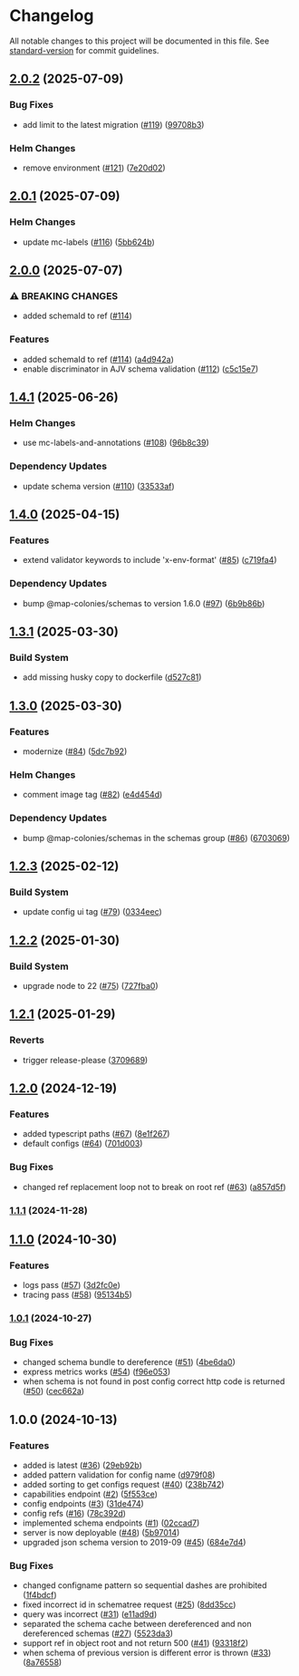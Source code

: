 # Changelog

All notable changes to this project will be documented in this file. See [standard-version](https://github.com/conventional-changelog/standard-version) for commit guidelines.

## [2.0.2](https://github.com/MapColonies/config-server/compare/v2.0.1...v2.0.2) (2025-07-09)


### Bug Fixes

* add limit to the latest migration ([#119](https://github.com/MapColonies/config-server/issues/119)) ([99708b3](https://github.com/MapColonies/config-server/commit/99708b3992d4c376e0770de2b60e4c55890dd187))


### Helm Changes

* remove environment ([#121](https://github.com/MapColonies/config-server/issues/121)) ([7e20d02](https://github.com/MapColonies/config-server/commit/7e20d02b545fde9e1ac9566f1d003e99fc67be2d))

## [2.0.1](https://github.com/MapColonies/config-server/compare/v2.0.0...v2.0.1) (2025-07-09)


### Helm Changes

* update mc-labels ([#116](https://github.com/MapColonies/config-server/issues/116)) ([5bb624b](https://github.com/MapColonies/config-server/commit/5bb624b8bb0de1db4fac26589ca13b1466ce45ff))

## [2.0.0](https://github.com/MapColonies/config-server/compare/v1.4.1...v2.0.0) (2025-07-07)


### ⚠ BREAKING CHANGES

* added schemaId to ref ([#114](https://github.com/MapColonies/config-server/issues/114))

### Features

* added schemaId to ref ([#114](https://github.com/MapColonies/config-server/issues/114)) ([a4d942a](https://github.com/MapColonies/config-server/commit/a4d942af1bc5ce2790103f73a0840b484d222e98))
* enable discriminator in AJV schema validation ([#112](https://github.com/MapColonies/config-server/issues/112)) ([c5c15e7](https://github.com/MapColonies/config-server/commit/c5c15e74ef138db63ca4a893deb3fb858ad70614))

## [1.4.1](https://github.com/MapColonies/config-server/compare/v1.4.0...v1.4.1) (2025-06-26)


### Helm Changes

* use mc-labels-and-annotations ([#108](https://github.com/MapColonies/config-server/issues/108)) ([96b8c39](https://github.com/MapColonies/config-server/commit/96b8c39cf22305000234fe9bd63de75f2e2c3da1))


### Dependency Updates

* update schema version ([#110](https://github.com/MapColonies/config-server/issues/110)) ([33533af](https://github.com/MapColonies/config-server/commit/33533afc31c81fdf4b087d345c57677c256da49e))

## [1.4.0](https://github.com/MapColonies/config-server/compare/v1.3.1...v1.4.0) (2025-04-15)


### Features

* extend validator keywords to include 'x-env-format' ([#85](https://github.com/MapColonies/config-server/issues/85)) ([c719fa4](https://github.com/MapColonies/config-server/commit/c719fa416b7b31e7422810d496e0e0423ec0f4cc))


### Dependency Updates

* bump @map-colonies/schemas to version 1.6.0 ([#97](https://github.com/MapColonies/config-server/issues/97)) ([6b9b86b](https://github.com/MapColonies/config-server/commit/6b9b86b94e1479a557d381d172e59962d4da4d80))

## [1.3.1](https://github.com/MapColonies/config-server/compare/v1.3.0...v1.3.1) (2025-03-30)


### Build System

* add missing husky copy to dockerfile ([d527c81](https://github.com/MapColonies/config-server/commit/d527c816d76dea70c4eb5ec4e15c4a0ab24b00fa))

## [1.3.0](https://github.com/MapColonies/config-server/compare/v1.2.3...v1.3.0) (2025-03-30)


### Features

* modernize ([#84](https://github.com/MapColonies/config-server/issues/84)) ([5dc7b92](https://github.com/MapColonies/config-server/commit/5dc7b929b64dab75533d440ad1aabe70244a50a2))


### Helm Changes

* comment image tag ([#82](https://github.com/MapColonies/config-server/issues/82)) ([e4d454d](https://github.com/MapColonies/config-server/commit/e4d454ddcdab3cce42b9452961fe94bdf43ba99b))


### Dependency Updates

* bump @map-colonies/schemas in the schemas group ([#86](https://github.com/MapColonies/config-server/issues/86)) ([6703069](https://github.com/MapColonies/config-server/commit/6703069410d0c13d8ac5861ef89bae280f1db628))

## [1.2.3](https://github.com/MapColonies/config-server/compare/v1.2.2...v1.2.3) (2025-02-12)


### Build System

* update config ui tag ([#79](https://github.com/MapColonies/config-server/issues/79)) ([0334eec](https://github.com/MapColonies/config-server/commit/0334eec920b05771fa337c7ef7703d040274ec80))

## [1.2.2](https://github.com/MapColonies/config-server/compare/v1.2.1...v1.2.2) (2025-01-30)


### Build System

* upgrade node to 22 ([#75](https://github.com/MapColonies/config-server/issues/75)) ([727fba0](https://github.com/MapColonies/config-server/commit/727fba04c714d869b0113bd3105502a7c4974042))

## [1.2.1](https://github.com/MapColonies/config-server/compare/v1.2.0...v1.2.1) (2025-01-29)


### Reverts

* trigger release-please ([3709689](https://github.com/MapColonies/config-server/commit/37096899d16ee7c10374cff1fc2d4888332c4700))

## [1.2.0](https://github.com/MapColonies/config-server/compare/v1.1.1...v1.2.0) (2024-12-19)


### Features

* added typescript paths ([#67](https://github.com/MapColonies/config-server/issues/67)) ([8e1f267](https://github.com/MapColonies/config-server/commit/8e1f2676acca53e92de04d890307f20adaaf78bf))
* default configs ([#64](https://github.com/MapColonies/config-server/issues/64)) ([701d003](https://github.com/MapColonies/config-server/commit/701d0034108ef67896160746d0b6c923ce217d34))


### Bug Fixes

* changed ref replacement loop not to break on root ref ([#63](https://github.com/MapColonies/config-server/issues/63)) ([a857d5f](https://github.com/MapColonies/config-server/commit/a857d5f59584881aa2f84b03fd7e2b729d360efe))

### [1.1.1](https://github.com/MapColonies/config-server/compare/v1.1.0...v1.1.1) (2024-11-28)

## [1.1.0](https://github.com/MapColonies/config-server/compare/v1.0.1...v1.1.0) (2024-10-30)


### Features

* logs pass ([#57](https://github.com/MapColonies/config-server/issues/57)) ([3d2fc0e](https://github.com/MapColonies/config-server/commit/3d2fc0e56a38c04436981d56a39483552d973919))
* tracing pass ([#58](https://github.com/MapColonies/config-server/issues/58)) ([95134b5](https://github.com/MapColonies/config-server/commit/95134b53eeec9c66f717ca791ee43237b0ad5ba3))

### [1.0.1](https://github.com/MapColonies/config-server/compare/v1.0.0...v1.0.1) (2024-10-27)


### Bug Fixes

* changed schema bundle to dereference ([#51](https://github.com/MapColonies/config-server/issues/51)) ([4be6da0](https://github.com/MapColonies/config-server/commit/4be6da0fa000c40d5c6ab5fc2caf13e97f67a60f))
* express metrics works ([#54](https://github.com/MapColonies/config-server/issues/54)) ([f96e053](https://github.com/MapColonies/config-server/commit/f96e053ec62af1f2ce44b48589022fa5f0a2810c))
* when schema is not found in post config correct http code is returned ([#50](https://github.com/MapColonies/config-server/issues/50)) ([cec662a](https://github.com/MapColonies/config-server/commit/cec662a9f0081178b745415265b46c2b9cf35725))

## 1.0.0 (2024-10-13)


### Features

* added is latest ([#36](https://github.com/MapColonies/config-server/issues/36)) ([29eb92b](https://github.com/MapColonies/config-server/commit/29eb92be674f2ff8d0b51726fd90e95b6d0fa380))
* added pattern validation for config name ([d979f08](https://github.com/MapColonies/config-server/commit/d979f089b128a1174266b93d5c4767f4c170081e))
* added sorting to get configs request ([#40](https://github.com/MapColonies/config-server/issues/40)) ([238b742](https://github.com/MapColonies/config-server/commit/238b7427b0d06bf18e7ff01785601774d2624e6a))
* capabilities endpoint ([#2](https://github.com/MapColonies/config-server/issues/2)) ([5f553ce](https://github.com/MapColonies/config-server/commit/5f553cef84b04257d9981a78bea27bbfdc530754))
* config endpoints ([#3](https://github.com/MapColonies/config-server/issues/3)) ([31de474](https://github.com/MapColonies/config-server/commit/31de47456d1b08ce18c27c9aac15d01977603de5))
* config refs ([#16](https://github.com/MapColonies/config-server/issues/16)) ([78c392d](https://github.com/MapColonies/config-server/commit/78c392d5d4fbad2564cb481f3bb82f24c4f6cd68))
* implemented schema endpoints ([#1](https://github.com/MapColonies/config-server/issues/1)) ([02ccad7](https://github.com/MapColonies/config-server/commit/02ccad79a866e50439204a9667f1911febe47cc2))
* server is now deployable ([#48](https://github.com/MapColonies/config-server/issues/48)) ([5b97014](https://github.com/MapColonies/config-server/commit/5b97014a243511cdf48ed384cb9baf9aa3ad67f9))
* upgraded json schema version to 2019-09 ([#45](https://github.com/MapColonies/config-server/issues/45)) ([684e7d4](https://github.com/MapColonies/config-server/commit/684e7d4de36c7fa5dfb01db2d2f10ae79abdfdf4))


### Bug Fixes

* changed configname pattern so sequential dashes are prohibited ([1f4bdcf](https://github.com/MapColonies/config-server/commit/1f4bdcfa5c360c63fafe3e16683450f8577dbbc6))
* fixed incorrect id in schematree request ([#25](https://github.com/MapColonies/config-server/issues/25)) ([8dd35cc](https://github.com/MapColonies/config-server/commit/8dd35cc5cd2a151a70d9ad130c249a26c51e7770))
* query was incorrect ([#31](https://github.com/MapColonies/config-server/issues/31)) ([e11ad9d](https://github.com/MapColonies/config-server/commit/e11ad9d18639f58e8d2421887094ffb33212102d))
* separated the schema cache between dereferenced and non dereferenced schemas ([#27](https://github.com/MapColonies/config-server/issues/27)) ([5523da3](https://github.com/MapColonies/config-server/commit/5523da3f002d497341cd19a7f50b6a98ea1fff2c))
* support ref in object root and not return 500 ([#41](https://github.com/MapColonies/config-server/issues/41)) ([93318f2](https://github.com/MapColonies/config-server/commit/93318f24984a53afa24e5a1ce7f1e32e4ea1b070))
* when schema of previous version is different error is thrown ([#33](https://github.com/MapColonies/config-server/issues/33)) ([8a76558](https://github.com/MapColonies/config-server/commit/8a765581cb946d5f9f9db08fba6ceb70c3437d30))
